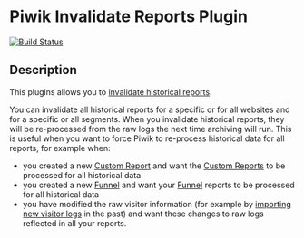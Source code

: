 # Piwik Invalidate Reports Plugin

[![Build Status](https://travis-ci.org/innocraft/plugin-InvalidateReports.svg?branch=master)](https://travis-ci.org/innocraft/plugin-InvalidateReports)

## Description

This plugins allows you to [invalidate historical reports](https://piwik.org/faq/how-to/faq_155/).

You can invalidate all historical reports for a specific or for all websites and for a specific or all segments. When you invalidate historical reports, they will be re-processed from the raw logs the next time archiving will run. This is useful when you want to force Piwik to re-process historical data for all reports, for example when:
* you created a new [Custom Report](https://piwik.org/docs/custom-reports/) and want the [Custom Reports](https://piwik.org/docs/custom-reports/) to be processed for all historical data
* you created a new [Funnel](https://piwik.org/docs/funnels/) and want your [Funnel](https://piwik.org/docs/funnels/) reports to be processed for all historical data
* you have modified the raw visitor information (for example by [importing new visitor logs](https://piwik.org/log-analytics/) in the past) and want these changes to raw logs reflected in all your reports.
